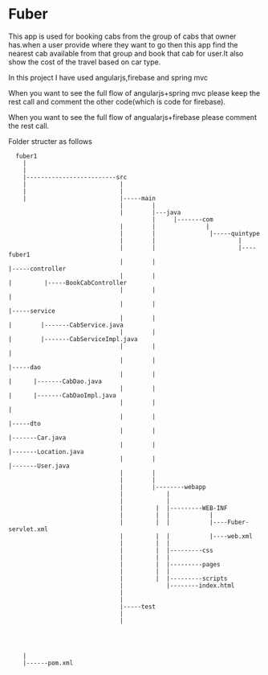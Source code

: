 # Fuber
This app is used for booking cabs from the group of cabs that owner has.when a user provide where they want to go then this app find the nearest cab available from that group and book that cab for user.It also show the cost of the travel based on car type.



In this project I have used angularjs,firebase and spring mvc


When you want to see the full flow of angularjs+spring mvc please keep the rest call and comment the other code(which is code for firebase).

When you want to see the full flow of angualarjs+firebase please comment the rest call.


Folder structer as follows 

      fuber1
        |
        |
        |-------------------------src
        |                          |
        |                          |
        |                          |-----main
                                   |        |
                                   |        |---java
                                            |     |-------com
                                   |        |              |
                                   |        |               |-----quintype
                                   |        |                       |
                                   |        |                       |----fuber1
                                   |        |                                |-----controller
                                   |        |                                |         |-----BookCabController 
                                   |        |                                |
                                   |        |                                |-----service
                                   |        |                                |        |-------CabService.java
                                   |        |                                |        |-------CabServiceImpl.java
                                   |        |                                |
                                   |        |                                |-----dao
                                   |        |                                |      |-------CabDao.java
                                   |        |                                |      |-------CabDaoImpl.java
                                   |        |                                |
                                   |        |                                |-----dto
                                   |        |                                      |-------Car.java
                                   |        |                                       |-------Location.java
                                   |        |                                      |-------User.java
                                   |        |
                                   |        |
                                   |        |--------webapp
                                   |            |
                                   |            |
                                   |         |  |---------WEB-INF
                                   |         |  |           |
                                   |         |  |           |----Fuber-servlet.xml
                                   |         |  |           |----web.xml
                                   |         |  |
                                   |         |  |---------css
                                   |         |  |
                                   |         |  |---------pages
                                   |         |  |
                                   |         |  |---------scripts
                                   |            |--------index.html
                                   |
                                   |             
                                   |-----test
                                   |
                                   |        
        
        
        
        
        |
        |------pom.xml             



